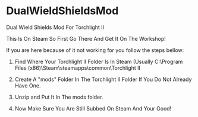 DualWieldShieldsMod
===================

Dual Wield Shields Mod For Torchlight II

This Is On Steam So First Go There And Get It On The Workshop!

If you are here because of it not working for you follow the steps bellow:

1. Find Where Your Torchlight II Folder Is In Steam (Usually C:\Program Files (x86)\Steam\steamapps\common\Torchlight II

2. Create A "mods" Folder In The Torchlight II Folder If You Do Not Already Have One.

3. Unzip and Put It In The mods folder.

4. Now Make Sure You Are Still Subbed On Steam And Your Good!
